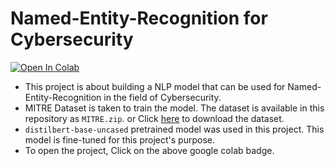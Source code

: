# Named-Entity-Recognition for Cybersecurity

<a href="https://colab.research.google.com/github/balnarendrasapa/cybersecurity-ner/blob/master/Fine_tune_for_Cybersecurity_NER.ipynb" target="_parent"><img src="https://colab.research.google.com/assets/colab-badge.svg" alt="Open In Colab"/></a>

- This project is about building a NLP model that can be used for Named-Entity-Recognition in the field of Cybersecurity.
- MITRE Dataset is taken to train the model. The dataset is available in this repository as `MITRE.zip`. or Click [here](https://github.com/balnarendrasapa/cybersecurity-ner/raw/readme/MITRE.zip) to download the dataset.
- `distilbert-base-uncased` pretrained model was used in this project. This model is fine-tuned for this project's purpose.
- To open the project, Click on the above google colab badge.
